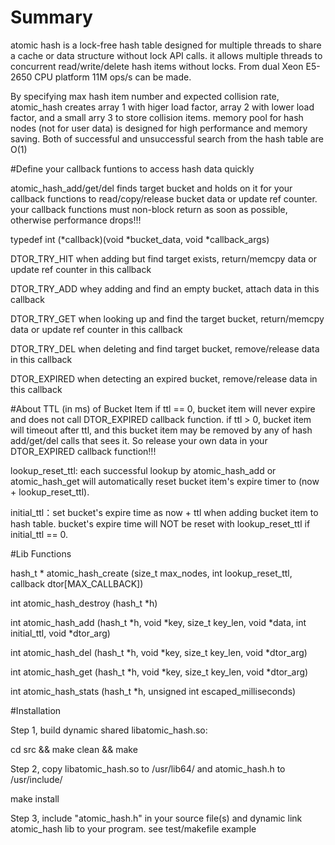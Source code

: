 # Summary
atomic hash is a lock-free hash table designed for multiple threads to share a cache or data structure without lock API calls. it allows multiple threads to concurrent read/write/delete hash items without locks. From dual Xeon E5-2650 CPU platform 11M ops/s can be made. 

By specifying max hash item number and expected collision rate, atomic_hash creates array 1 with higer load factor, array 2 with lower load factor, and a small arry 3 to store collision items. memory pool for hash nodes (not for user data) is designed for high performance and memory saving. Both of successful and unsuccessful search from the hash table are O(1)

#Define your callback funtions to access hash data quickly

atomic_hash_add/get/del finds target bucket and holds on it for your callback functions to read/copy/release bucket data or update ref counter. your callback functions must non-block return as soon as possible, otherwise performance drops!!!

typedef int (*callback)(void *bucket_data, void *callback_args)

DTOR_TRY_HIT when adding but find target exists, return/memcpy data or update ref counter in this callback

DTOR_TRY_ADD whey adding and find an empty bucket, attach data in this callback

DTOR_TRY_GET when looking up and find the target bucket, return/memcpy data or update ref counter in this callback

DTOR_TRY_DEL when deleting and find target bucket, remove/release data in this callback

DTOR_EXPIRED when detecting an expired bucket, remove/release data in this callback

#About TTL (in ms) of Bucket Item
if ttl == 0, bucket item will never expire and does not call DTOR_EXPIRED callback function. if ttl > 0, bucket item will timeout after ttl, and this bucket item may be removed by any of hash add/get/del calls that sees it. So release your own data in your DTOR_EXPIRED callback function!!!

lookup_reset_ttl: each successful lookup by atomic_hash_add or atomic_hash_get will automatically reset bucket item's expire timer to (now + lookup_reset_ttl).

initial_ttl：set bucket's expire time as now + ttl when adding bucket item to hash table. bucket's expire time will NOT be reset with lookup_reset_ttl if initial_ttl == 0.

#Lib Functions

hash_t * atomic_hash_create (size_t max_nodes, int lookup_reset_ttl, callback dtor[MAX_CALLBACK])

int atomic_hash_destroy (hash_t *h)

int atomic_hash_add (hash_t *h, void *key, size_t key_len, void *data, int initial_ttl, void *dtor_arg)

int atomic_hash_del (hash_t *h, void *key, size_t key_len, void *dtor_arg)

int atomic_hash_get (hash_t *h, void *key, size_t key_len, void *dtor_arg)

int atomic_hash_stats (hash_t *h, unsigned int escaped_milliseconds)


#Installation

Step 1, build dynamic shared libatomic_hash.so: 

cd src && make clean && make


Step 2, copy libatomic_hash.so to /usr/lib64/ and atomic_hash.h to /usr/include/

make install


Step 3, include "atomic_hash.h" in your source file(s) and dynamic link atomic_hash lib to your program. see test/makefile example
